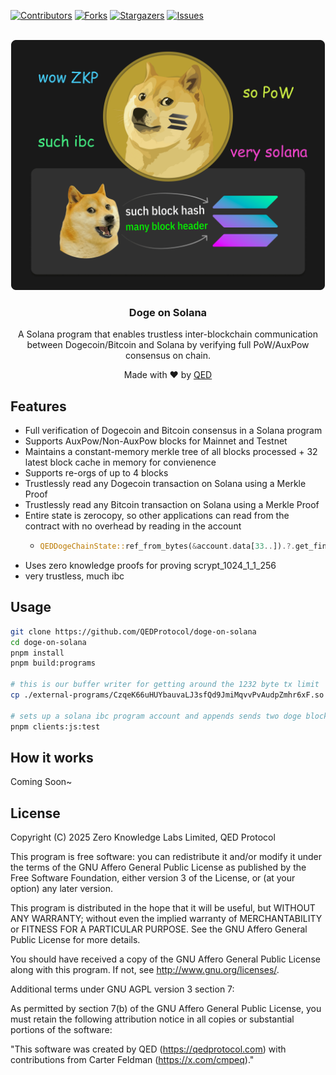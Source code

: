 <a name="readme-top"></a>
[![Contributors][contributors-shield]][contributors-url]
[![Forks][forks-shield]][forks-url]
[![Stargazers][stars-shield]][stars-url]
[![Issues][issues-shield]][issues-url]




<!-- PROJECT LOGO -->
<br />
<div align="center">
  <a href="https://github.com/QEDProtocol/doge-on-solana">
  <img height="400" src="https://github.com/QEDProtocol/doge-on-solana/raw/main/static/doge-sol-ibc.png?raw=true">
  </a>

  <h3 align="center">Doge on Solana</h3>

  <p align="center">
A Solana program that enables trustless inter-blockchain communication between Dogecoin/Bitcoin and Solana by verifying full PoW/AuxPow consensus on chain.
  </p>
  <p align="center">Made with ❤️ by <a href="https://x.com/QEDProtocol" target="_blank">QED</a></p>
</div>

## Features
* Full verification of Dogecoin and Bitcoin consensus in a Solana program
* Supports AuxPow/Non-AuxPow blocks for Mainnet and Testnet
* Maintains a constant-memory merkle tree of all blocks processed + 32 latest block cache in memory for convienence 
* Supports re-orgs of up to 4 blocks
* Trustlessly read any Dogecoin transaction on Solana using a Merkle Proof
* Trustlessly read any Bitcoin transaction on Solana using a Merkle Proof
* Entire state is zerocopy, so other applications can read from the contract with no overhead by reading in the account
  * ```rust
    QEDDogeChainState::ref_from_bytes(&account.data[33..]).?.get_finalized_block_hash()
    ```
* Uses zero knowledge proofs for proving scrypt_1024_1_1_256
* very trustless, much ibc



## Usage
```bash
git clone https://github.com/QEDProtocol/doge-on-solana
cd doge-on-solana
pnpm install
pnpm build:programs

# this is our buffer writer for getting around the 1232 byte tx limit
cp ./external-programs/CzqeK66uHUYbauvaLJ3sfQd9JmiMqvvPvAudpZmhr6xF.so ./target/deploy/

# sets up a solana ibc program account and appends sends two doge blocks to it
pnpm clients:js:test
```

## How it works
Coming Soon~


## License
Copyright (C) 2025 Zero Knowledge Labs Limited, QED Protocol

This program is free software: you can redistribute it and/or modify
it under the terms of the GNU Affero General Public License as published by
the Free Software Foundation, either version 3 of the License, or
(at your option) any later version.

This program is distributed in the hope that it will be useful,
but WITHOUT ANY WARRANTY; without even the implied warranty of
MERCHANTABILITY or FITNESS FOR A PARTICULAR PURPOSE.  See the
GNU Affero General Public License for more details.

You should have received a copy of the GNU Affero General Public License
along with this program.  If not, see <http://www.gnu.org/licenses/>.

Additional terms under GNU AGPL version 3 section 7:

As permitted by section 7(b) of the GNU Affero General Public License, 
you must retain the following attribution notice in all copies or 
substantial portions of the software:

"This software was created by QED (https://qedprotocol.com)
with contributions from Carter Feldman (https://x.com/cmpeq)."



[contributors-shield]: https://img.shields.io/github/contributors/QEDProtocol/doge-on-solana.svg?style=for-the-badge
[contributors-url]: https://github.com/QEDProtocol/doge-on-solana/graphs/contributors
[forks-shield]: https://img.shields.io/github/forks/QEDProtocol/doge-on-solana.svg?style=for-the-badge
[forks-url]: https://github.com/QEDProtocol/doge-on-solana/network/members
[stars-shield]: https://img.shields.io/github/stars/QEDProtocol/doge-on-solana.svg?style=for-the-badge
[stars-url]: https://github.com/QEDProtocol/doge-on-solana/stargazers
[issues-shield]: https://img.shields.io/github/issues/QEDProtocol/doge-on-solana.svg?style=for-the-badge
[issues-url]: https://github.com/QEDProtocol/doge-on-solana/issues

